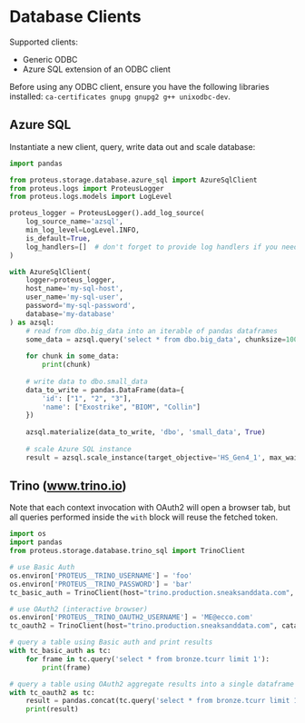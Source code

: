 # Database Clients

Supported clients:

- Generic ODBC
- Azure SQL extension of an ODBC client

Before using any ODBC client, ensure you have the following libraries installed: `ca-certificates gnupg gnupg2 g++ unixodbc-dev`.

## Azure SQL

Instantiate a new client, query, write data out and scale database:

```python
import pandas

from proteus.storage.database.azure_sql import AzureSqlClient
from proteus.logs import ProteusLogger
from proteus.logs.models import LogLevel

proteus_logger = ProteusLogger().add_log_source(
    log_source_name='azsql',
    min_log_level=LogLevel.INFO,
    is_default=True,
    log_handlers=[]  # don't forget to provide log handlers if you need to log outside stdout
)

with AzureSqlClient(
    logger=proteus_logger,
    host_name='my-sql-host',
    user_name='my-sql-user',
    password='my-sql-password',
    database='my-database'
) as azsql:
    # read from dbo.big_data into an iterable of pandas dataframes
    some_data = azsql.query('select * from dbo.big_data', chunksize=1000)
    
    for chunk in some_data:
        print(chunk)
    
    # write data to dbo.small_data
    data_to_write = pandas.DataFrame(data={
        'id': ["1", "2", "3"],
        'name': ["Exostrike", "BIOM", "Collin"]
    })
    
    azsql.materialize(data_to_write, 'dbo', 'small_data', True)
    
    # scale Azure SQL instance
    result = azsql.scale_instance(target_objective='HS_Gen4_1', max_wait_time=300)
```

## Trino (www.trino.io)

Note that each context invocation with OAuth2 will open a browser tab, but all queries performed inside the `with` block will reuse the fetched token.

```python
import os
import pandas
from proteus.storage.database.trino_sql import TrinoClient

# use Basic Auth
os.environ['PROTEUS__TRINO_USERNAME'] = 'foo'
os.environ['PROTEUS__TRINO_PASSWORD'] = 'bar'
tc_basic_auth = TrinoClient(host="trino.production.sneaksanddata.com", catalog="trinodatalake")

# use OAuth2 (interactive browser)
os.environ['PROTEUS__TRINO_OAUTH2_USERNAME'] = 'ME@ecco.com'
tc_oauth2 = TrinoClient(host="trino.production.sneaksanddata.com", catalog="trinodatalake")

# query a table using Basic auth and print results
with tc_basic_auth as tc:
    for frame in tc.query('select * from bronze.tcurr limit 1'):
        print(frame)

# query a table using OAuth2 aggregate results into a single dataframe
with tc_oauth2 as tc:
    result = pandas.concat(tc.query('select * from bronze.tcurr limit 1'))
    print(result)
```